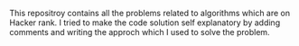 This repositroy contains all the problems related to algorithms which are on Hacker rank.
I tried to make the code solution self explanatory by adding comments and writing the approch which I used to solve the problem.

